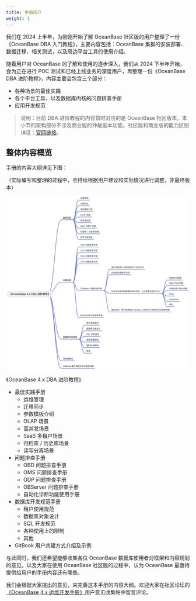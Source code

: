 ```yaml
---
title: 手册简介
weight: 1
---
```


我们在 2024 上半年，为刚刚开始了解 OceanBase 社区版的用户整理了一份《OceanBase DBA 入门教程》，主要内容包括：OceanBase 集群的安装部署、数据迁移、相关测试，以及周边平台工具的使用介绍。

随着用户对 OceanBase 的了解和使用的逐步深入，我们从 2024 下半年开始，会为正在进行 POC 测试和已经上线业务的深度用户，再整理一份《OceanBase DBA 进阶教程》，内容主要会包含三个部分：

+ 各种场景的最佳实践
+ 各个平台工具，以及数据库内核的问题排查手册
+ 应用开发规范

> 说明：目前 DBA 进阶教程的内容暂时对应的是 OceanBase 社区版本，本小节的架构部分不涉及商业版的仲裁副本功能。社区版和商业版的能力区别详见：[官网链接](https://www.oceanbase.com/docs/common-oceanbase-database-cn-1000000001428510)。
## 整体内容概览
手册的内容大纲详见下图：

（实际编写和整理的过程中，会持续根据用户建议和实际情况进行调整，非最终版本）

![image.png](/img/user_manual/operation_and_maintenance/zh-CN/about_this_manual/001.png)

《OceanBase 4.x DBA 进阶教程》

+ 最佳实践手册
    - 运维管理
    - 迁移同步
    - 参数模板介绍
    - OLAP 场景
    - 高并发场景
    - SaaS 多租户场景
    - 归档库 / 历史库场景
    - 读写分离场景
+ 问题排查手册
    - OBD 问题排查手册
    - OMS 问题排查手册
    - ODP 问题排查手册
    - OBServer 问题排查手册
    - 自动化诊断功能使用手册
+ 数据库开发规范手册
    - 租户使用规范
    - 数据库对象设计
    - SQL 开发规范
    - 各种使用上的限制
    - 其他
+ GitBook 用户共建方式介绍及示例

与此同时，我们还希望能够收集各位 OceanBase 数据库使用者对框架和内容规划的意见，以及大家在使用 OceanBase 社区版的过程中，认为 OceanBase 最亟待提供给用户的手册内容还有哪些。

我们会根据大家提出的意见，来完善这本手册的内容大纲。欢迎大家在社区论坛的[《OceanBase 4.x 运维开发手册》](https://ask.oceanbase.com/t/topic/35610431/)用户意见收集帖中留言评论。